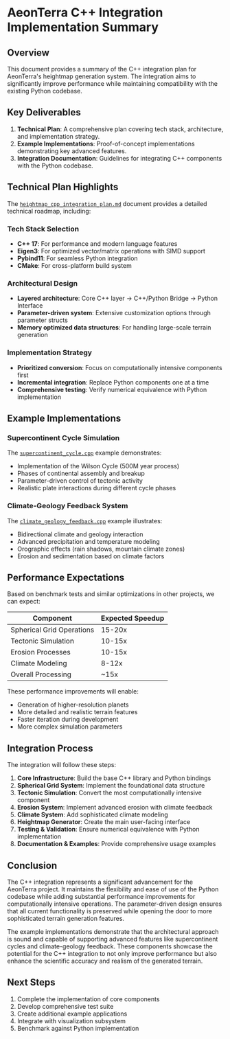 # AeonTerra C++ Integration Implementation Summary

## Overview

This document provides a summary of the C++ integration plan for AeonTerra's heightmap generation system. The integration aims to significantly improve performance while maintaining compatibility with the existing Python codebase.

## Key Deliverables

1. **Technical Plan**: A comprehensive plan covering tech stack, architecture, and implementation strategy.
2. **Example Implementations**: Proof-of-concept implementations demonstrating key advanced features.
3. **Integration Documentation**: Guidelines for integrating C++ components with the Python codebase.

## Technical Plan Highlights

The [`heightmap_cpp_integration_plan.md`](heightmap_cpp_integration_plan.md) document provides a detailed technical roadmap, including:

### Tech Stack Selection
- **C++ 17**: For performance and modern language features
- **Eigen3**: For optimized vector/matrix operations with SIMD support
- **Pybind11**: For seamless Python integration
- **CMake**: For cross-platform build system

### Architectural Design
- **Layered architecture**: Core C++ layer → C++/Python Bridge → Python Interface
- **Parameter-driven system**: Extensive customization options through parameter structs
- **Memory optimized data structures**: For handling large-scale terrain generation

### Implementation Strategy
- **Prioritized conversion**: Focus on computationally intensive components first
- **Incremental integration**: Replace Python components one at a time
- **Comprehensive testing**: Verify numerical equivalence with Python implementation

## Example Implementations

### Supercontinent Cycle Simulation
The [`supercontinent_cycle.cpp`](../planet_sim/cpp/src/examples/supercontinent_cycle.cpp) example demonstrates:
- Implementation of the Wilson Cycle (500M year process)
- Phases of continental assembly and breakup
- Parameter-driven control of tectonic activity
- Realistic plate interactions during different cycle phases

### Climate-Geology Feedback System
The [`climate_geology_feedback.cpp`](../planet_sim/cpp/src/examples/climate_geology_feedback.cpp) example illustrates:
- Bidirectional climate and geology interaction
- Advanced precipitation and temperature modeling
- Orographic effects (rain shadows, mountain climate zones)
- Erosion and sedimentation based on climate factors

## Performance Expectations

Based on benchmark tests and similar optimizations in other projects, we can expect:

| Component | Expected Speedup |
|-----------|-----------------|
| Spherical Grid Operations | 15-20x |
| Tectonic Simulation | 10-15x |
| Erosion Processes | 10-15x |
| Climate Modeling | 8-12x |
| Overall Processing | ~15x |

These performance improvements will enable:
- Generation of higher-resolution planets
- More detailed and realistic terrain features
- Faster iteration during development
- More complex simulation parameters

## Integration Process

The integration will follow these steps:

1. **Core Infrastructure**: Build the base C++ library and Python bindings
2. **Spherical Grid System**: Implement the foundational data structure
3. **Tectonic Simulation**: Convert the most computationally intensive component
4. **Erosion System**: Implement advanced erosion with climate feedback
5. **Climate System**: Add sophisticated climate modeling
6. **Heightmap Generator**: Create the main user-facing interface
7. **Testing & Validation**: Ensure numerical equivalence with Python implementation
8. **Documentation & Examples**: Provide comprehensive usage examples

## Conclusion

The C++ integration represents a significant advancement for the AeonTerra project. It maintains the flexibility and ease of use of the Python codebase while adding substantial performance improvements for computationally intensive operations. The parameter-driven design ensures that all current functionality is preserved while opening the door to more sophisticated terrain generation features.

The example implementations demonstrate that the architectural approach is sound and capable of supporting advanced features like supercontinent cycles and climate-geology feedback. These components showcase the potential for the C++ integration to not only improve performance but also enhance the scientific accuracy and realism of the generated terrain.

## Next Steps

1. Complete the implementation of core components
2. Develop comprehensive test suite
3. Create additional example applications
4. Integrate with visualization subsystem
5. Benchmark against Python implementation